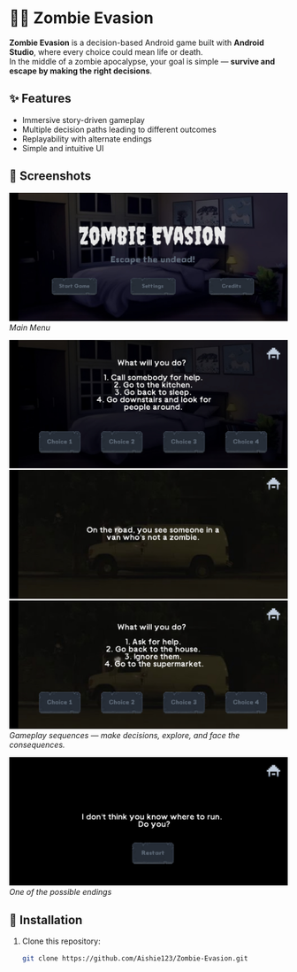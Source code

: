 # 🧟‍♂️ Zombie Evasion

**Zombie Evasion** is a decision-based Android game built with **Android Studio**, where every choice could mean life or death.  
In the middle of a zombie apocalypse, your goal is simple — **survive and escape by making the right decisions**.

## ✨ Features

- Immersive story-driven gameplay
- Multiple decision paths leading to different outcomes
- Replayability with alternate endings
- Simple and intuitive UI

## 📸 Screenshots

![Home Screen](Screenshots/ZombieEvasion_1.jpg)  
*Main Menu*

![Gameplay 1](Screenshots/ZombieEvasion_2.jpg)  
![Gameplay 2](Screenshots/ZombieEvasion_3.jpg)  
![Gameplay 3](Screenshots/ZombieEvasion_4.jpg)  
*Gameplay sequences — make decisions, explore, and face the consequences.*

![Ending](Screenshots/ZombieEvasion_5.jpg)  
*One of the possible endings*

## 📱 Installation

1. Clone this repository:
   ```bash
   git clone https://github.com/Aishie123/Zombie-Evasion.git
